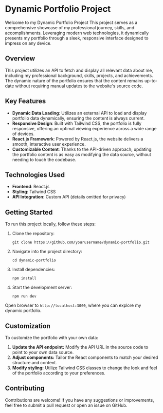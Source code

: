 # Dynamic Portfolio Project

Welcome to my Dynamic Portfolio Project This project serves as a comprehensive showcase of my professional journey, skills, and accomplishments. Leveraging modern web technologies, it dynamically presents my portfolio through a sleek, responsive interface designed to impress on any device.

## Overview

This project utilizes an API to fetch and display all relevant data about me, including my professional background, skills, projects, and achievements. The dynamic nature of the portfolio ensures that the content remains up-to-date without requiring manual updates to the website's source code. 

## Key Features

- **Dynamic Data Loading**: Utilizes an external API to load and display portfolio data dynamically, ensuring the content is always current.
- **Responsive Design**: Built with Tailwind CSS, the portfolio is fully responsive, offering an optimal viewing experience across a wide range of devices.
- **React.js Framework**: Powered by React.js, the website delivers a smooth, interactive user experience.
- **Customizable Content**: Thanks to the API-driven approach, updating the portfolio content is as easy as modifying the data source, without needing to touch the codebase.

## Technologies Used

- **Frontend**: React.js
- **Styling**: Tailwind CSS
- **API Integration**: Custom API (details omitted for privacy)

## Getting Started

To run this project locally, follow these steps:

1. Clone the repository:
   ```
   git clone https://github.com/yourusername/dynamic-portfolio.git
   ```
2. Navigate into the project directory:
   ```
   cd dynamic-portfolio
   ```
3. Install dependencies:
   ```
   npm install
   ```
4. Start the development server:
   ```
   npm run dev
   ```

Open browser to `http://localhost:3000`, where you can explore my dynamic portfolio.


## Customization

To customize the portfolio with your own data:
1. **Update the API endpoint:** Modify the API URL in the source code to point to your own data source.
2. **Adjust components:** Tailor the React components to match your desired structure and content.
3. **Modify styling:** Utilize Tailwind CSS classes to change the look and feel of the portfolio according to your preferences.

## Contributing

Contributions are welcome! If you have any suggestions or improvements, feel free to submit a pull request or open an issue on GitHub.
